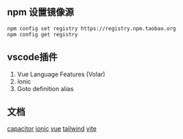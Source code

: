 ## npm 设置镜像源

```shell
npm config set registry https://registry.npm.taobao.org
npm config get registry
```

## vscode插件

1. Vue Language Features (Volar)
2. Ionic
3. Goto definition alias

## 文档

[capacitor](https://capacitorjs.com/docs)
[ionic](https://ionicframework.com/docs/)
[vue](https://cn.vuejs.org/)
[tailwind](https://tailwindcss.com/)
[vite](https://vitejs.dev/)